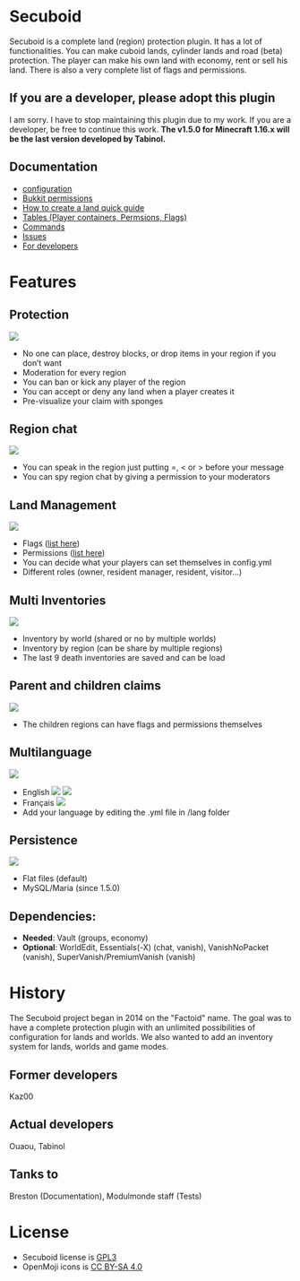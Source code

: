 # Secuboid

Secuboid is a complete land (region) protection plugin. It has a lot of functionalities. You can make cuboid lands, cylinder lands and road (beta) protection. The player can make his own land with economy, rent or sell his land. There is also a very complete list of flags and permissions.

## If you are a developer, please adopt this plugin
I am sorry. I have to stop maintaining this plugin due to my work. If you are a developer, be free to continue this work. **The v1.5.0 for Minecraft 1.16.x will be the last version developed by Tabinol.**

## Documentation

* [configuration](https://tabinol.github.io/secuboid-minecraft-plugin/CONFIG)
* [Bukkit permissions](https://tabinol.github.io/secuboid-minecraft-plugin/BUKKIT_PERMISSIONS)
* [How to create a land quick guide](https://tabinol.github.io/secuboid-minecraft-plugin/CREATE_LAND)
* [Tables (Player containers, Permsions, Flags)](https://tabinol.github.io/secuboid-minecraft-plugin/TABLES)
* [Commands](https://tabinol.github.io/secuboid-minecraft-plugin/COMMANDS)
* [Issues](https://github.com/Tabinol/secuboid-minecraft-plugin/issues)
* [For developers](https://tabinol.github.io/secuboid-minecraft-plugin/DEVELOPERS)

# Features

## Protection
![](https://tabinol.github.io/secuboid-minecraft-plugin/images/1F512-100x.png)

* No one can place, destroy blocks, or drop items in your region if you don’t want
* Moderation for every region
* You can ban or kick any player of the region
* You can accept or deny any land when a player creates it
* Pre-visualize your claim with sponges

## Region chat
![](https://tabinol.github.io/secuboid-minecraft-plugin/images/E246-100x.png)

* You can speak in the region just putting =, < or > before your message
* You can spy region chat by giving a permission to your moderators

## Land Management
![](https://tabinol.github.io/secuboid-minecraft-plugin/images/1F3E1-100x.png)

* Flags ([list here](https://tabinol.github.io/secuboid-minecraft-plugin/TABLES))
* Permissions ([list here](https://tabinol.github.io/secuboid-minecraft-plugin/TABLES))
* You can decide what your players can set themselves in config.yml
* Different roles (owner, resident manager, resident, visitor…)

## Multi Inventories
![](https://tabinol.github.io/secuboid-minecraft-plugin/images/E260-100x.png)

* Inventory by world (shared or no by multiple worlds)
* Inventory by region (can be share by multiple regions)
* The last 9 death inventories are saved and can be load

## Parent and children claims
![](https://tabinol.github.io/secuboid-minecraft-plugin/images/1F468-200D-1F467-200D-1F466-100x.png)

* The children regions can have flags and permissions themselves

## Multilanguage
![](https://tabinol.github.io/secuboid-minecraft-plugin/images/E24A-100x.png)

* English ![](https://tabinol.github.io/secuboid-minecraft-plugin/images/1F1EC-1F1E7-50x.png) ![](https://tabinol.github.io/secuboid-minecraft-plugin/images/1F1FA-1F1F8-50x.png)
* Français ![](https://tabinol.github.io/secuboid-minecraft-plugin/images/1F1EB-1F1F7-50x.png)
* Add your language by editing the .yml file in /lang folder

## Persistence
![](https://tabinol.github.io/secuboid-minecraft-plugin/images/1F4BE-100x.png)

* Flat files (default)
* MySQL/Maria (since 1.5.0)

## Dependencies:

* **Needed**: Vault (groups, economy)
* **Optional**: WorldEdit, Essentials(-X) (chat, vanish), VanishNoPacket (vanish), SuperVanish/PremiumVanish (vanish)

# History

The Secuboid project began in 2014 on the "Factoid" name. The goal was to have a complete protection plugin with an unlimited possibilities of configuration for lands and worlds. We also wanted to add an inventory system for lands, worlds and game modes.

## Former developers

Kaz00

## Actual developers

Ouaou, Tabinol

## Tanks to

Breston (Documentation), Modulmonde staff (Tests)

# License

* Secuboid license is [GPL3](http://fsf.org/)
* OpenMoji icons is [CC BY-SA 4.0](https://openmoji.org/)